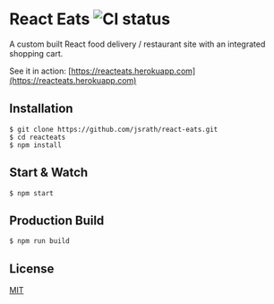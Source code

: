 # React Eats ![CI status](https://img.shields.io/badge/build-passing-brightgreen.svg)

A custom built React food delivery / restaurant site with an integrated shopping cart.

See it in action: [https://reacteats.herokuapp.com](https://reacteats.herokuapp.com)

## Installation

    $ git clone https://github.com/jsrath/react-eats.git
    $ cd reacteats
    $ npm install

## Start & Watch

    $ npm start

## Production Build

    $ npm run build

## License

[MIT](https://choosealicense.com/licenses/mit/)

